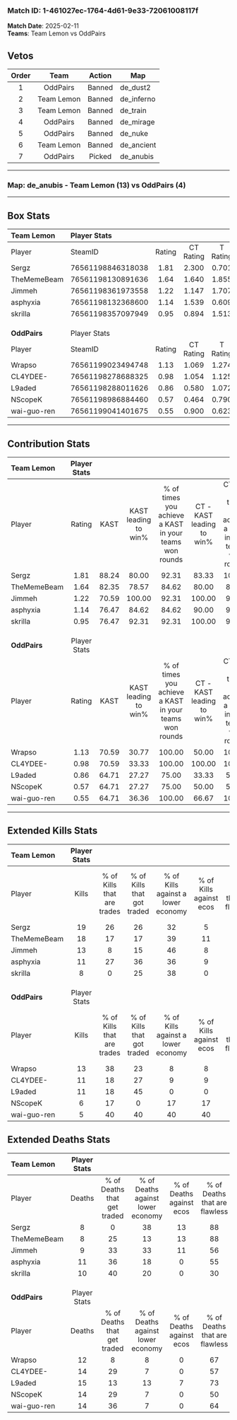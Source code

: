 ### Match ID: 1-461027ec-1764-4d61-9e33-72061008117f  
**Match Date**: 2025-02-11  
**Teams**: Team Lemon vs OddPairs  

## Vetos  

| Order | Team | Action | Map |
| :---: | :--: | :----: | --- |
| 1 | OddPairs | Banned | de_dust2 |
| 2 | Team Lemon | Banned | de_inferno |
| 3 | Team Lemon | Banned | de_train |
| 4 | OddPairs | Banned | de_mirage |
| 5 | OddPairs | Banned | de_nuke |
| 6 | Team Lemon | Banned | de_ancient |
| 7 | OddPairs | Picked | de_anubis |

---  

### **Map**: de_anubis - Team Lemon (13) vs OddPairs (4)  
---  

## Box Stats  

| **Team Lemon** | Player Stats      |        |           |          |       |       |       |         |        |      |     |
| :- | :- | :-: | :-: | :-: | :-: | :-: | :-: | :-: | :-: | :-: | :-: |
| Player         | SteamID           | Rating | CT Rating | T Rating | KAST  |  ADR  | Kills | Assists | Deaths | K/D  | HS% |
| Sergz          | 76561198846318038 |  1.81  |   2.300   |  0.701   | 88.24 | 116.5 |  19   |    3    |   8    | 2.38 | 52  |
| TheMemeBeam    | 76561198130891636 |  1.64  |   1.640   |  1.855   | 82.35 | 98.0  |  18   |    0    |   8    | 2.25 | 27  |
| Jimmeh         | 76561198361973558 |  1.22  |   1.147   |  1.707   | 70.59 | 76.5  |  13   |    3    |   9    | 1.44 | 61  |
| asphyxia       | 76561198132368600 |  1.14  |   1.539   |  0.609   | 76.47 | 84.2  |  11   |    6    |   11   | 1.00 | 36  |
| skrilla        | 76561198357097949 |  0.95  |   0.894   |  1.513   | 76.47 | 65.1  |   8   |    5    |   10   | 0.80 | 75  |
|                |                   |        |           |          |       |       |       |         |        |      |     |
|                |                   |        |           |          |       |       |       |         |        |      |     |
|                |                   |        |           |          |       |       |       |         |        |      |     |
| **OddPairs**   | Player Stats      |        |           |          |       |       |       |         |        |      |     |
| Player         | SteamID           | Rating | CT Rating | T Rating | KAST  |  ADR  | Kills | Assists | Deaths | K/D  | HS% |
| Wrapso         | 76561199023494748 |  1.13  |   1.069   |  1.274   | 70.59 | 79.5  |  13   |    3    |   12   | 1.08 | 61  |
| CL4YDEE-       | 76561198278688325 |  0.98  |   1.054   |  1.125   | 70.59 | 78.8  |  11   |    5    |   14   | 0.79 | 90  |
| L9aded         | 76561198288011626 |  0.86  |   0.580   |  1.072   | 64.71 | 75.7  |  11   |    0    |   15   | 0.73 | 45  |
| NScopeK        | 76561198986884460 |  0.57  |   0.464   |  0.790   | 64.71 | 49.1  |   6   |    2    |   14   | 0.43 | 83  |
| wai-guo-ren    | 76561199041401675 |  0.55  |   0.900   |  0.623   | 64.71 | 51.1  |   5   |    6    |   14   | 0.36 | 40  |
---  

## Contribution Stats  

| **Team Lemon** | Player Stats |       |                      |                                                        |                           |                                                             |                          |                                                            |
| :- | :-: | :-: | :-: | :-: | :-: | :-: | :-: | :-: |
| Player         |    Rating    | KAST  | KAST leading to win% | % of times you achieve a KAST in your teams won rounds | CT - KAST leading to win% | CT - % of times you achieve a KAST in your teams won rounds | T - KAST leading to win% | T - % of times you achieve a KAST in your teams won rounds |
| Sergz          |     1.81     | 88.24 |        80.00         |                         92.31                          |           83.33           |                           100.00                            |          66.67           |                           66.67                            |
| TheMemeBeam    |     1.64     | 82.35 |        78.57         |                         84.62                          |           80.00           |                            80.00                            |          75.00           |                           100.00                           |
| Jimmeh         |     1.22     | 70.59 |        100.00        |                         92.31                          |          100.00           |                            90.00                            |          100.00          |                           100.00                           |
| asphyxia       |     1.14     | 76.47 |        84.62         |                         84.62                          |           90.00           |                            90.00                            |          66.67           |                           66.67                            |
| skrilla        |     0.95     | 76.47 |        92.31         |                         92.31                          |          100.00           |                            90.00                            |          75.00           |                           100.00                           |
|                |              |       |                      |                                                        |                           |                                                             |                          |                                                            |
|                |              |       |                      |                                                        |                           |                                                             |                          |                                                            |
|                |              |       |                      |                                                        |                           |                                                             |                          |                                                            |
| **OddPairs**   | Player Stats |       |                      |                                                        |                           |                                                             |                          |                                                            |
| Player         |    Rating    | KAST  | KAST leading to win% | % of times you achieve a KAST in your teams won rounds | CT - KAST leading to win% | CT - % of times you achieve a KAST in your teams won rounds | T - KAST leading to win% | T - % of times you achieve a KAST in your teams won rounds |
| Wrapso         |     1.13     | 70.59 |        30.77         |                         100.00                         |           50.00           |                           100.00                            |          22.22           |                           100.00                           |
| CL4YDEE-       |     0.98     | 70.59 |        33.33         |                         100.00                         |          100.00           |                           100.00                            |          20.00           |                           100.00                           |
| L9aded         |     0.86     | 64.71 |        27.27         |                         75.00                          |           33.33           |                            50.00                            |          25.00           |                           100.00                           |
| NScopeK        |     0.57     | 64.71 |        27.27         |                         75.00                          |           50.00           |                            50.00                            |          22.22           |                           100.00                           |
| wai-guo-ren    |     0.55     | 64.71 |        36.36         |                         100.00                         |           66.67           |                           100.00                            |          25.00           |                           100.00                           |
---  

## Extended Kills Stats  

| **Team Lemon** | Player Stats |                            |                            |                                    |                         |                              |                                 |                                       |                    |           |
| :- | :-: | :-: | :-: | :-: | :-: | :-: | :-: | :-: | :-: | :-: |
| Player         |    Kills     | % of Kills that are trades | % of Kills that got traded | % of Kills against a lower economy | % of Kills against ecos | % of Kills that are flawless | % of Kills that are close duels | % of Kills that are assisted by flash | Pistol Round Kills | AWP Kills |
| Sergz          |      19      |             26             |             26             |                 32                 |            5            |              63              |                5                |                   0                   |         5          |     0     |
| TheMemeBeam    |      18      |             17             |             17             |                 39                 |           11            |              61              |               11                |                   6                   |         0          |     6     |
| Jimmeh         |      13      |             8              |             15             |                 46                 |            8            |              77              |               15                |                   0                   |         0          |     0     |
| asphyxia       |      11      |             27             |             36             |                 36                 |            9            |              55              |                9                |                   0                   |         0          |     0     |
| skrilla        |      8       |             0              |             25             |                 38                 |            0            |              50              |               13                |                   0                   |         3          |     0     |
|                |              |                            |                            |                                    |                         |                              |                                 |                                       |                    |           |
|                |              |                            |                            |                                    |                         |                              |                                 |                                       |                    |           |
|                |              |                            |                            |                                    |                         |                              |                                 |                                       |                    |           |
| **OddPairs**   | Player Stats |                            |                            |                                    |                         |                              |                                 |                                       |                    |           |
| Player         |    Kills     | % of Kills that are trades | % of Kills that got traded | % of Kills against a lower economy | % of Kills against ecos | % of Kills that are flawless | % of Kills that are close duels | % of Kills that are assisted by flash | Pistol Round Kills | AWP Kills |
| Wrapso         |      13      |             38             |             23             |                 8                  |            8            |              69              |               23                |                   0                   |         2          |     0     |
| CL4YDEE-       |      11      |             18             |             27             |                 9                  |            9            |              64              |                9                |                   0                   |         3          |     0     |
| L9aded         |      11      |             18             |             45             |                 0                  |            0            |              55              |               18                |                   0                   |         0          |     0     |
| NScopeK        |      6       |             17             |             0              |                 17                 |           17            |              50              |               17                |                  17                   |         1          |     0     |
| wai-guo-ren    |      5       |             40             |             40             |                 40                 |           40            |              60              |                0                |                   0                   |         1          |     0     |
## Extended Deaths Stats  

| **Team Lemon** | Player Stats |                             |                                   |                          |                               |                            |                           |               |
| :- | :-: | :-: | :-: | :-: | :-: | :-: | :-: | :-: |
| Player         |    Deaths    | % of Deaths that get traded | % of Deaths against lower economy | % of Deaths against ecos | % of Deaths that are flawless | % of Deaths that are close | % of Deaths while blinded | Deaths to AWP |
| Sergz          |      8       |              0              |                38                 |            13            |              88               |             0              |             0             |       0       |
| TheMemeBeam    |      8       |             25              |                13                 |            13            |              88               |             13             |             0             |       0       |
| Jimmeh         |      9       |             33              |                33                 |            11            |              56               |             11             |            11             |       0       |
| asphyxia       |      11      |             36              |                18                 |            0             |              55               |             36             |             0             |       0       |
| skrilla        |      10      |             40              |                20                 |            0             |              30               |             10             |             0             |       0       |
|                |              |                             |                                   |                          |                               |                            |                           |               |
|                |              |                             |                                   |                          |                               |                            |                           |               |
|                |              |                             |                                   |                          |                               |                            |                           |               |
| **OddPairs**   | Player Stats |                             |                                   |                          |                               |                            |                           |               |
| Player         |    Deaths    | % of Deaths that get traded | % of Deaths against lower economy | % of Deaths against ecos | % of Deaths that are flawless | % of Deaths that are close | % of Deaths while blinded | Deaths to AWP |
| Wrapso         |      12      |              8              |                 8                 |            0             |              67               |             17             |             0             |       1       |
| CL4YDEE-       |      14      |             29              |                 7                 |            0             |              57               |             7              |             0             |       2       |
| L9aded         |      15      |             13              |                13                 |            7             |              73               |             13             |             0             |       1       |
| NScopeK        |      14      |             29              |                 7                 |            0             |              50               |             0              |             0             |       1       |
| wai-guo-ren    |      14      |             36              |                 7                 |            0             |              64               |             14             |             7             |       1       |

